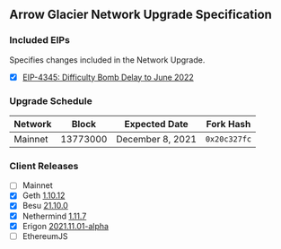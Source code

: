 ## Arrow Glacier Network Upgrade Specification

### Included EIPs
Specifies changes included in the Network Upgrade.

- [x] [EIP-4345: Difficulty Bomb Delay to June 2022](https://eips.ethereum.org/EIPS/eip-4345)

### Upgrade Schedule

| Network | Block      | Expected Date | Fork Hash    |
| --------|------------|---------------|--------------|
| Mainnet | 13773000 | December 8, 2021 | `0x20c327fc` |

### Client Releases

 - [ ]  Mainnet
   - [x]  Geth [1.10.12](https://github.com/ethereum/go-ethereum/releases/tag/v1.10.12)
   - [x]  Besu [21.10.0](https://github.com/hyperledger/besu/releases/tag/21.10.0)
   - [x]  Nethermind [1.11.7](https://github.com/NethermindEth/nethermind/releases/tag/1.11.7)
   - [x]  Erigon [2021.11.01-alpha](https://github.com/ledgerwatch/erigon/releases/tag/v2021.11.01)
   - [ ]  EthereumJS 
